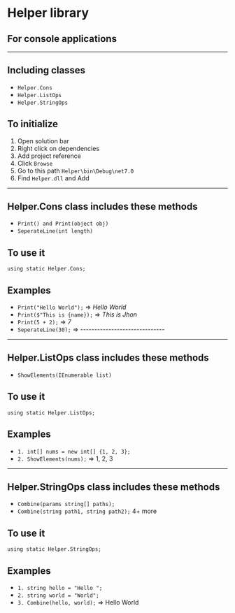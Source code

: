 # Helper library
## For console applications

---
## Including classes
* `Helper.Cons`
* `Helper.ListOps`
* `Helper.StringOps`

## To initialize 
  1) Open solution bar
  2) Right click on dependencies 
  3) Add project reference 
  4) Click `Browse` 
  5) Go to this path `Helper\bin\Debug\net7.0`
  6) Find `Helper.dll` and Add
---
## Helper.Cons class includes these methods
* `Print() and Print(object obj)`
* `SeperateLine(int length)`

## To use it 
  `using static Helper.Cons;`

## Examples
  * `Print("Hello World");` => _Hello World_
  * `Print($"This is {name});` => _This is Jhon_
  * `Print(5 + 2);` => _7_
  * `SeperateLine(30);` => ------------------------------
---
## Helper.ListOps class includes these methods
  * `ShowElements(IEnumerable list)`

## To use it 
  `using static Helper.ListOps;`

## Examples
  * `1. int[] nums = new int[] {1, 2, 3};`
  * `2. ShowElements(nums);` => 1, 2, 3
---
## Helper.StringOps class includes these methods
  * `Combine(params string[] paths);`
  * `Combine(string path1, string path2);` 4+ more

## To use it 
  `using static Helper.StringOps;`

## Examples
  * `1. string hello = "Hello ";`
  * `2. string world = "World";`
  * `3. Combine(hello, world);` => Hello World
